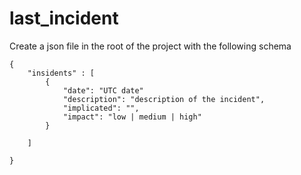 # last_incident

Create a json file in the root of the project with the following schema

```
{
    "insidents" : [
        {
            "date": "UTC date"
            "description": "description of the incident",
            "implicated": "",
            "impact": "low | medium | high"
        }

    ]

}
```